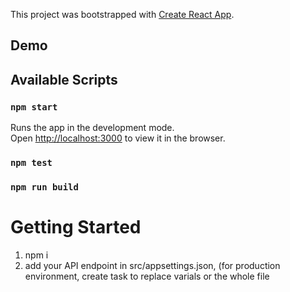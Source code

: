This project was bootstrapped with [Create React App](https://github.com/facebook/create-react-app).

## Demo 


## Available Scripts

### `npm start`

Runs the app in the development mode.<br>
Open [http://localhost:3000](http://localhost:3000) to view it in the browser.

### `npm test`

### `npm run build`

# Getting Started

1. npm i
2. add your API endpoint in src/appsettings.json, (for production environment, create task to replace varials or the whole file